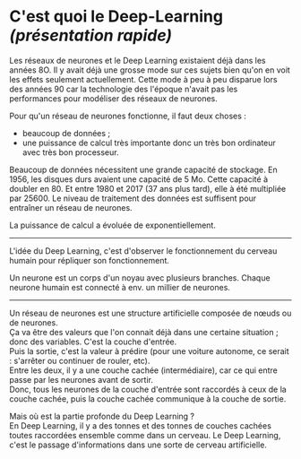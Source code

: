 # **C'est quoi le Deep-Learning** _(présentation rapide)_

Les réseaux de neurones et le Deep Learning existaient déjà dans les années 8O. Il y avait déjà une grosse mode sur ces sujets bien qu'on en voit les effets seulement actuellement. Cette mode à peu à peu disparue lors des années 90 car la technologie des l'époque n'avait pas les performances pour modéliser des réseaux de neurones.   

Pour qu'un réseau de neurones fonctionne, il faut deux choses :
* beaucoup de données ;
* une puissance de calcul très importante donc un très bon ordinateur avec très bon processeur.

Beaucoup de données nécessitent une grande capacité de stockage. En 1956, les disques durs avaient une capacité de 5 Mo. Cette capacité à doubler en 80. Et entre 1980 et 2017 (37 ans plus tard), elle à été multipliée par 25600. Le niveau de traitement des données est suffisent pour entraîner un réseau de neurones.  

La puissance de calcul a évoluée de exponentiellement.  

___
L'idée du Deep Learning, c'est d'observer le fonctionnement du cerveau humain pour répliquer son fonctionnement.  

Un neurone est un corps d'un noyau avec plusieurs branches. Chaque neurone humain est connecté à env. un millier de neurones.   

___
Un réseau de neurones est une structure artificielle composée de nœuds ou de neurones.  
Ça va être des valeurs que l'on connait déjà dans une certaine situation ; donc des variables. C'est la couche d'entrée.  
Puis la sortie, c'est la valeur à prédire (pour une voiture autonome, ce serait : s'arrêter ou continuer de rouler, etc).  
Entre les deux, il y a une couche cachée (intermédiaire), car ce qui entre passe par les neurones avant de sortir.  
Donc, tous les neurones de la couche d'entrée sont raccordés à ceux de la couche cachée, puis la couche cachée communique à la couche de sortie.  

Mais où est la partie profonde du Deep Learning ?  
En Deep Learning, il y a des tonnes et des tonnes de couches cachées toutes raccordées ensemble comme dans un cerveau. 
Le Deep Learning, c'est le passage d'informations dans une sorte de cerveau artificielle.